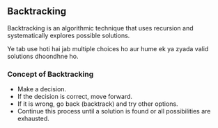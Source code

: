 ## Backtracking

Backtracking is an algorithmic technique that uses recursion and systematically explores possible solutions.

Ye tab use hoti hai jab multiple choices ho aur hume ek ya zyada valid solutions dhoondhne ho.

### Concept of Backtracking

- Make a decision.
- If the decision is correct, move forward.
- If it is wrong, go back (backtrack) and try other options.
- Continue this process until a solution is found or all possibilities are exhausted.
